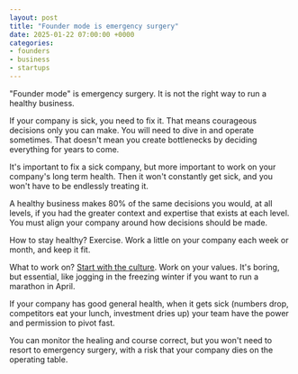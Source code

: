 ```yaml
---
layout: post
title: "Founder mode is emergency surgery"
date: 2025-01-22 07:00:00 +0000
categories:
- founders
- business
- startups
---
```


"Founder mode" is emergency surgery. It is not the right way to run a healthy business.

If your company is sick, you need to fix it. That means courageous decisions only you can make. You will need to dive in and operate sometimes. That doesn't mean you create bottlenecks by deciding everything for years to come.

<!--more-->

It's important to fix a sick company, but more important to work on your company's long term health. Then it won't constantly get sick, and you won't have to be endlessly treating it.

A healthy business makes 80% of the same decisions you would, at all levels, if you had the greater context and expertise that exists at each level. You must align your company around how decisions should be made.

How to stay healthy? Exercise. Work a little on your company each week or month, and keep it fit.

What to work on? [Start with the culture](/how-to-avoid-bad-startup-culture). Work on your values. It's boring, but essential, like jogging in the freezing winter if you want to run a marathon in April.

If your company has good general health, when it gets sick (numbers drop, competitors eat your lunch, investment dries up) your team have the power and permission to pivot fast. 

You can monitor the healing and course correct, but you won't need to resort to emergency surgery, with a risk that your company dies on the operating table.